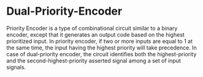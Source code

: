# Dual-Priority-Encoder
Priority Encoder is a type of combinational circuit similar to a binary encoder, except that it generates an output code based on the highest prioritized input. In priority encoder, if two or more inputs are equal to 1 at the same time, the input having the highest priority will take precedence. In case of dual-priority encoder, the circuit identifies both the highest-priority and the second-highest-priority asserted signal among a set of input signals.

